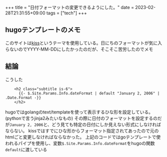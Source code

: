 +++
title = "日付フォーマットの変更できるようにした。"
date = 2023-02-28T21:31:55+09:00
tags = ["tech"]
+++

## hugoテンプレートのメモ
このサイトは[kiss](https://github.com/ribice/kiss)というテーマを使用している。日にちのフォーマットが気に入らないのでYYYY-MM-DDにしたかったのだが、そこそこ苦労したのでメモ
## 結論
こうした
```golang
    <h2 class="subtitle is-6">
      {{- $.Site.Params.Info.dateFormat | default "January 2, 2006" | .Date.Format -}}
    </h2>
```
hugoではgolangのtext/templateを使って表示するひな形を設定している。(pythonで言うjinja2みたいなもの)
その際に日付のフォーマットを設定するのだが`January 2, 2006`と、どう見ても特定の日付にしか見えない形式にしなければならない。
kissではすでにひな形からフォーマット指定されてあったので元のhtmlごと変更しなければならなかった。
上記のコードではgoテンプレートで使われるパイプを使用し、変数`$.Site.Params.Info.dateFormat`をhugoの関数`default`に渡している
